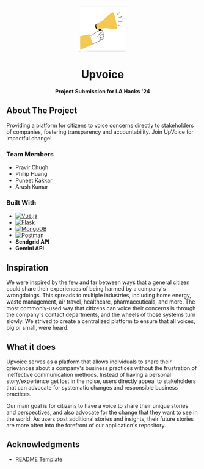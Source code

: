 <!-- PROJECT LOGO -->
<br />
<div align="center">
  <a href="https://github.com/pravirchugh/UpVoice">
    <img src="images/Logo.png" alt="Logo" width="120" height="120">
  </a>

  <h1 align="center">Upvoice</h1>

  <p align="center">
    <b>Project Submission for LA Hacks '24</b>
  </p>
    
  
</div>

<!-- ABOUT THE PROJECT -->
## About The Project

Providing a platform for citizens to voice concerns directly to stakeholders of companies, fostering transparency and accountability. Join UpVoice for impactful change!

### Team Members
- Pravir Chugh
- Philip Huang
- Puneet Kakkar
- Arush Kumar

### Built With

* [![Vue.js][Vue.js]][Vue-url]
* [![Flask][Flask]][Flask-url]
* [![MongoDB][MongoDB]][MongoDB-url]
* [![Postman][Postman]][Postman-url]
* **Sendgrid API**
* **Gemini API**

## Inspiration
We were inspired by the few and far between ways that a general citizen could share their experiences of being harmed by a company's wrongdoings. This spreads to multiple industries, including home energy, waste management, air travel, healthcare, pharmaceuticals, and more. The most commonly-used way that citizens can voice their concerns is through the company's contact departments, and the wheels of those systems turn slowly. We strived to create a centralized platform to ensure that all voices, big or small, were heard. 

## What it does
Upvoice serves as a platform that allows individuals to share their grievances about a company's business practices without the frustration of ineffective communication methods. Instead of having a personal story/experience get lost in the noise, users directly appeal to stakeholders that can advocate for systematic changes and responsible business practices.

Our main goal is for citizens to have a voice to share their unique stories and perspectives, and also advocate for the change that they want to see in the world. As users post additional stories and insights, their future stories are more often into the forefront of our application's repository. 

## Acknowledgments

* [README Template](https://github.com/othneildrew/Best-README-Template?tab=readme-ov-file)

<!-- Links -->

[Vue.js]: https://img.shields.io/badge/Vue.js-35495E?style=for-the-badge&logo=vue.js&logoColor=4FC08D
[Vue-url]: https://vuejs.org/
[Flask]: https://img.shields.io/badge/Flask-000000?style=for-the-badge&logo=flask&logoColor=white
[Flask-url]: https://flask.palletsprojects.com/
[MongoDB]: https://img.shields.io/badge/MongoDB-47A248?style=for-the-badge&logo=mongodb&logoColor=white
[MongoDB-url]: https://mongodb.com/
[Postman]: https://img.shields.io/badge/Postman-FF6C37?style=for-the-badge&logo=postman&logoColor=white
[Postman-url]: https://postman.com/

